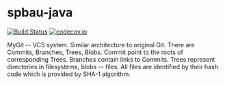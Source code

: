 # spbau-java

[![Build Status](https://travis-ci.org/niksaz/spbau-java.svg?branch=12-task%2B)](https://travis-ci.org/niksaz/spbau-java)
[![codecov.io](https://codecov.io/github/niksaz/spbau-java/coverage.svg?branch=12-task%2B)](https://codecov.io/github/niksaz/spbau-java?branch=12-task%2B)

MyGit -- VCS system.
Similar architecture to original Git. There are Commits, Branches, Trees, Blobs. Commit point to the roots of corresponding Trees. Branches contain links to Commits. Trees represent directories in filesystems, blobs -- files.
All files are identified by their hash code which is provided by SHA-1 algorithm.
